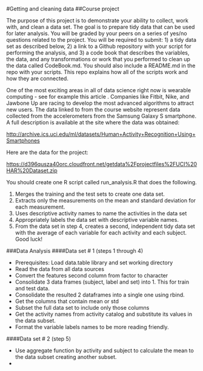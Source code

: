 #Getting and cleaning data
##Course project

The purpose of this project is to demonstrate your ability to collect, work with, and clean a data set. The goal is to prepare tidy data that can be used for later analysis. You will be graded by your peers on a series of yes/no questions related to the project. You will be required to submit: 1) a tidy data set as described below, 2) a link to a Github repository with your script for performing the analysis, and 3) a code book that describes the variables, the data, and any transformations or work that you performed to clean up the data called CodeBook.md. You should also include a README.md in the repo with your scripts. This repo explains how all of the scripts work and how they are connected.

One of the most exciting areas in all of data science right now is wearable computing - see for example this article . Companies like Fitbit, Nike, and Jawbone Up are racing to develop the most advanced algorithms to attract new users. The data linked to from the course website represent data collected from the accelerometers from the Samsung Galaxy S smartphone. A full description is available at the site where the data was obtained:

http://archive.ics.uci.edu/ml/datasets/Human+Activity+Recognition+Using+Smartphones

Here are the data for the project:

https://d396qusza40orc.cloudfront.net/getdata%2Fprojectfiles%2FUCI%20HAR%20Dataset.zip

You should create one R script called run_analysis.R that does the following.

1. Merges the training and the test sets to create one data set.
2. Extracts only the measurements on the mean and standard deviation for each measurement.
3. Uses descriptive activity names to name the activities in the data set
4. Appropriately labels the data set with descriptive variable names.
5. From the data set in step 4, creates a second, independent tidy data set with the average of each variable for each activity and each subject.
Good luck!

###Data Analysis 
####Data set # 1 (steps 1 through 4)
- Prerequisites: Load data.table library and set working directory
- Read the data from all data sources
- Convert the features second column from factor to character 
- Consolidate 3 data frames (subject, label and set) into 1. This for train and test data.
- Consolidate the resulted 2 dataframes into a single one using rbind.
- Get the columns that contain mean or std
- Subset the full data set to include only those columns
- Get the activity names from activity catalog and substitute its values in the data subset.
- Format the variable labels names to be more reading friendly.

####Data set # 2 (step 5)
- Use aggregate function by activity and subject to calculate the mean to the data subset creating another subset.
- 
